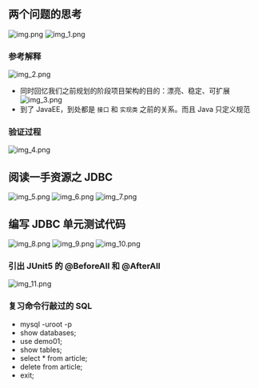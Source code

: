## 两个问题的思考
![img.png](img.png)
![img_1.png](img_1.png)
### 参考解释
![img_2.png](img_2.png)
- 同时回忆我们之前规划的阶段项目架构的目的：漂亮、稳定、可扩展
![img_3.png](img_3.png)
- 到了 JavaEE，到处都是 `接口` 和 `实现类` 之前的关系。而且 Java 只定义规范

### 验证过程
![img_4.png](img_4.png)

## 阅读一手资源之 JDBC
![img_5.png](img_5.png)
![img_6.png](img_6.png)
![img_7.png](img_7.png)

## 编写 JDBC 单元测试代码 
![img_8.png](img_8.png)
![img_9.png](img_9.png)
![img_10.png](img_10.png)

### 引出 JUnit5 的 @BeforeAll 和 @AfterAll
![img_11.png](img_11.png)

### 复习命令行敲过的 SQL
- mysql -uroot -p
- show databases;
- use demo01;
- show tables;
- select * from article;
- delete from article;
- exit;


